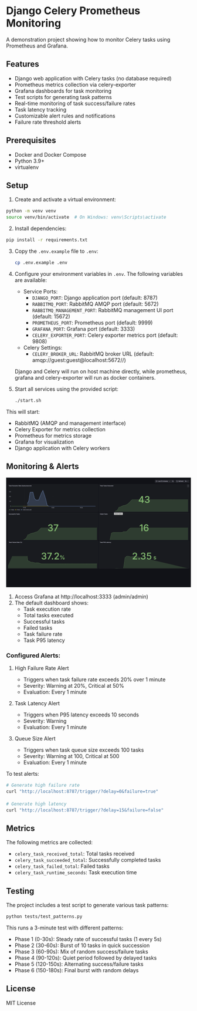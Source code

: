 # Django Celery Prometheus Monitoring

A demonstration project showing how to monitor Celery tasks using Prometheus and Grafana.

## Features

- Django web application with Celery tasks (no database required)
- Prometheus metrics collection via celery-exporter
- Grafana dashboards for task monitoring
- Test scripts for generating task patterns
- Real-time monitoring of task success/failure rates
- Task latency tracking
- Customizable alert rules and notifications
- Failure rate threshold alerts

## Prerequisites

- Docker and Docker Compose
- Python 3.9+
- virtualenv

## Setup

1. Create and activate a virtual environment:
```bash
python -m venv venv
source venv/bin/activate  # On Windows: venv\Scripts\activate
```

2. Install dependencies:
```bash
pip install -r requirements.txt
```

3. Copy the `.env.example` file to `.env`:

   ```bash
   cp .env.example .env
   ```

4. Configure your environment variables in `.env`. The following variables are available:
   - Service Ports:
     - `DJANGO_PORT`: Django application port (default: 8787)
     - `RABBITMQ_PORT`: RabbitMQ AMQP port (default: 5672)
     - `RABBITMQ_MANAGEMENT_PORT`: RabbitMQ management UI port (default: 15672)
     - `PROMETHEUS_PORT`: Prometheus port (default: 9999)
     - `GRAFANA_PORT`: Grafana port (default: 3333)
     - `CELERY_EXPORTER_PORT`: Celery exporter metrics port (default: 9808)
   - Celery Settings:
     - `CELERY_BROKER_URL`: RabbitMQ broker URL (default: amqp://guest:guest@localhost:5672//)

   Django and Celery will run on host machine directly, while prometheus, grafana and celery-exporter will run as docker containers.

5. Start all services using the provided script:

   ```bash
   ./start.sh
   ```

This will start:
- RabbitMQ (AMQP and management interface)
- Celery Exporter for metrics collection
- Prometheus for metrics storage
- Grafana for visualization
- Django application with Celery workers

## Monitoring & Alerts

![Grafana Dashboard](docs/dashboard.png)

1. Access Grafana at http://localhost:3333 (admin/admin)
2. The default dashboard shows:
   - Task execution rate
   - Total tasks executed
   - Successful tasks
   - Failed tasks
   - Task failure rate
   - Task P95 latency

### Configured Alerts:

1. High Failure Rate Alert
   - Triggers when task failure rate exceeds 20% over 1 minute
   - Severity: Warning at 20%, Critical at 50%
   - Evaluation: Every 1 minute

2. Task Latency Alert
   - Triggers when P95 latency exceeds 10 seconds
   - Severity: Warning
   - Evaluation: Every 1 minute

3. Queue Size Alert
   - Triggers when task queue size exceeds 100 tasks
   - Severity: Warning at 100, Critical at 500
   - Evaluation: Every 1 minute

To test alerts:
```bash
# Generate high failure rate
curl "http://localhost:8787/trigger/?delay=0&failure=true"

# Generate high latency
curl "http://localhost:8787/trigger/?delay=15&failure=false"
```

## Metrics

The following metrics are collected:
- `celery_task_received_total`: Total tasks received
- `celery_task_succeeded_total`: Successfully completed tasks
- `celery_task_failed_total`: Failed tasks
- `celery_task_runtime_seconds`: Task execution time

## Testing

The project includes a test script to generate various task patterns:

```bash
python tests/test_patterns.py
```
This runs a 3-minute test with different patterns:
- Phase 1 (0-30s): Steady rate of successful tasks (1 every 5s)
- Phase 2 (30-60s): Burst of 10 tasks in quick succession
- Phase 3 (60-90s): Mix of random success/failure tasks
- Phase 4 (90-120s): Quiet period followed by delayed tasks
- Phase 5 (120-150s): Alternating success/failure tasks
- Phase 6 (150-180s): Final burst with random delays

## License

MIT License 
